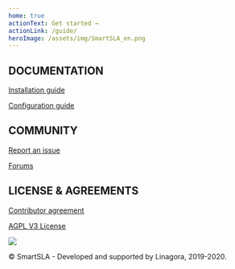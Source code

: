 ```yaml
---
home: true
actionText: Get started →
actionLink: /guide/
heroImage: /assets/img/SmartSLA_en.png
---
```

<div class="features">
  <div class="feature">
    <h2>DOCUMENTATION</h2>
    <p>
    <a href="guide/#installation">Installation guide</a>
    </p>
    <p>
    <a href="guide/#configuration">Configuration guide</a>
    </p>
  </div>
  <div class="feature">
    <h2>COMMUNITY</h2>
    <p>
    <a href="https://github.com/SmartSLA/smartsla-frontend/issues">Report an issue</a>
    </p>
    <p>
    <a href="https://forum.open-paas.org/">Forums</a>
    </p>
  </div>
  <div class="feature">
    <h2>LICENSE & AGREEMENTS</h2>
    <p>
    <a href="#">Contributor agreement</a>
    </p>
    <p>
    <a href="https://github.com/SmartSLA/smartsla-doc/blob/master/LICENSE">AGPL V3 License</a>
    </p>
  </div>
</div>
<div class="footer">
<img src="/assets/img/linagora.png" />
<p>© SmartSLA - Developed and supported by Linagora, 2019-2020.</p>
</div>
